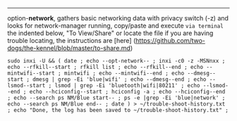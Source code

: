 ***
option-**network**, gathers basic networking data with privacy switch (-z) and looks for network-manager running, copy/paste and execute `via terminal` the indented below, "To View/Share" or locate the file if you are having trouble locating, the instructions are [here] (https://github.com/two-dogs/the-kennel/blob/master/to-share.md)

`sudo inxi -U &&
 (
date ;
 echo --opt-network-- ;
 inxi -c0 -z -MSNnxx ;
 echo --rfkill--start ;
 rfkill list ;
 echo --rfkill--end ;
 echo --mintwifi--start ;
 mintwifi ;
 echo --mintwifi--end ;
 echo --dmesg--start ;
 dmesg | grep -Ei 'blue|wifi' ;
 echo --dmesg--end ;
 echo --lsmod--start ;
 lsmod | grep -Ei 'bluetooth|wifi|80211' ;
 echo --lsmod--end ;
 echo --hciconfig--start ;
 hciconfig -a ;
 echo --hciconfig--end ;
 echo --search ps NM/Blue start-- ;
 ps -e |grep -Ei 'blue|network' ;
 echo --search ps NM/Blue end-- ;
 date
) > ~/trouble-shoot-history.txt ;
 echo "Done, the log has been saved to ~/trouble-shoot-history.txt" ;`
